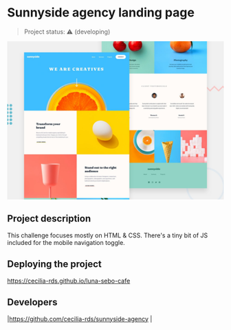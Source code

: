 # Sunnyside agency landing page

> Project status: :warning: (developing)

![Design preview for the Sunnyside agency landing page coding challenge](./design/desktop-preview.jpg)


## Project description

This challenge focuses mostly on HTML & CSS. There's a tiny bit of JS included for the mobile navigation toggle.


## Deploying the project

https://cecilia-rds.github.io/luna-sebo-cafe


## Developers

|https://github.com/cecilia-rds/sunnyside-agency |

